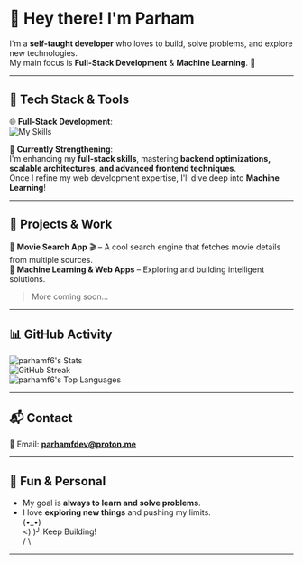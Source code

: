 # 👋 Hey there! I'm Parham  

I'm a **self-taught developer** who loves to build, solve problems, and explore new technologies.  
My main focus is **Full-Stack Development** & **Machine Learning**. 🚀  

---

## 🔧 Tech Stack & Tools  
🌐 **Full-Stack Development**:  
![My Skills](https://skillicons.dev/icons?i=py,js,django,fastapi,bash,linux,docker,regex,html,css,tailwind,react,figma,git,github,md,&perline=4)

<!--
![Python](https://img.shields.io/badge/Python-3776AB?style=for-the-badge&logo=python&logoColor=white)  
![JavaScript](https://img.shields.io/badge/JavaScript-F7DF1E?style=for-the-badge&logo=javascript&logoColor=black)  
![React](https://img.shields.io/badge/React-61DAFB?style=for-the-badge&logo=react&logoColor=black)  
![Django](https://img.shields.io/badge/Django-092E20?style=for-the-badge&logo=django&logoColor=white)  
![FastAPI](https://img.shields.io/badge/FastAPI-009688?style=for-the-badge&logo=fastapi&logoColor=white)  
![PostgreSQL](https://img.shields.io/badge/PostgreSQL-316192?style=for-the-badge&logo=postgresql&logoColor=white)  
-->
📌 **Currently Strengthening**:  
I'm enhancing my **full-stack skills**, mastering **backend optimizations, scalable architectures, and advanced frontend techniques**.  
Once I refine my web development expertise, I'll dive deep into **Machine Learning**!  

---

## 🚀 Projects & Work  
🔹 **Movie Search App** 🎬 – A cool search engine that fetches movie details from multiple sources.  
🔹 **Machine Learning & Web Apps** – Exploring and building intelligent solutions.  

> More coming soon...  

---

## 📊 GitHub Activity

![parhamf6's Stats](https://github-readme-stats.vercel.app/api?username=parhamf6&theme=dark&hide_border=false&include_all_commits=true&count_private=true&card_width=495 )<br/>
![GitHub Streak](https://nirzak-streak-stats.vercel.app/?user=parhamf6&theme=dark&hide_border=false)<br/>
![parhamf6's Top Languages](https://github-readme-stats.vercel.app/api/top-langs/?username=parhamf6&theme=dark&hide_border=false&include_all_commits=true&count_private=true&layout=compact&card_width=495)

<!--
![parhamf6's Stats](https://github-readme-stats.vercel.app/api?username=parhamf6&theme=dark&show_icons=true&hide_border=false&count_private=true&card_width=495 )<br>
[![GitHub Streak](https://streak-stats.demolab.com?user=parhamf6&theme=dark)](https://git.io/streak-stats)<br>
![parhamf6's Top Languages](https://github-readme-stats.vercel.app/api/top-langs/?username=parhamf6&theme=dark&show_icons=true&hide_border=false&layout=compact&card_width=495)
-->
<!--
![Top Languages](https://github-readme-stats.vercel.app/api/top-langs/?username=parhamf6&layout=compact&theme=dark)  
-->

---

## 📬 Contact  
📧 Email: **parhamfdev@proton.me**  

---

## 🎯 Fun & Personal  
- My goal is **always to learn and solve problems**.  
- I love **exploring new things** and pushing my limits.  
  (•_•)   
 <)   )╯  Keep Building!  
  /  \   

---
 <!-- LANGUAGES BREAKDOWN (STATIC EXAMPLE) START -->

 <!-- LANGUAGES BREAKDOWN (STATIC EXAMPLE) END -->



